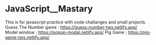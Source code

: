 # JavaScript__Mastary
This is for javascript practice with code challanges and small projects.
<br />
Guess The Number game : https://guess-number-tws.netlify.app/
<br />
Model window : https://popup-modal.netlify.app/
Pig Game : https://pig-game-tws.netlify.app/
